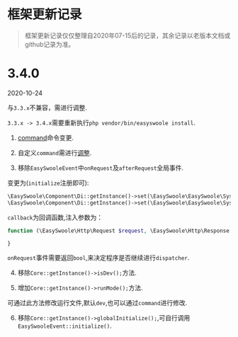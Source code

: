 # 框架更新记录
> 框架更新记录仅仅整理自2020年07-15后的记录，其余记录以老版本文档或github记录为准。

# 3.4.0

2020-10-24

与`3.3.x`不兼容，需进行调整.

`3.3.x -> 3.4.x`需要重新执行`php vendor/bin/easyswoole install`.

1. [command](QuickStart/command.md)命令变更.

2. 自定义`command`需进行[调整](https://github.com/easy-swoole/command).

3. 移除`EasySwooleEvent`中`onRequest`及`afterRequest`全局事件.

变更为(`initialize`注册即可):
```php
\EasySwoole\Component\Di::getInstance()->set(\EasySwoole\EasySwoole\SysConst::HTTP_GLOBAL_ON_REQUEST, callback);
\EasySwoole\Component\Di::getInstance()->set(\EasySwoole\EasySwoole\SysConst::HTTP_GLOBAL_AFTER_REQUEST, callback);
```

`callback`为回调函数,注入参数为：
```php
function (\EasySwoole\Http\Request $request, \EasySwoole\Http\Response $response){

}
```

`onRequest`事件需要返回`bool`,来决定程序是否继续进行`dispatcher`.

4. 移除`Core::getInstance()->isDev();`方法.

5. 增加`Core::getInstance()->runMode();`方法. 

可通过此方法修改运行文件,默认`dev`,也可以通过`command`进行修改.

6. 移除`Core::getInstance()->globalInitialize();`,可自行调用`EasySwooleEvent::initialize()`.
